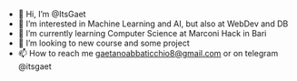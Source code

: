 - 👋 Hi, I’m @ItsGaet
- 👀 I’m interested in Machine Learning and AI, but also at WebDev and DB
- 🌱 I’m currently learning Computer Science at Marconi Hack in Bari
- 💞️ I’m looking to new course and some project 
- 📫 How to reach me gaetanoabbaticchio8@gmail.com or on telegram @itsgaet

<!---
ItsGaet/ItsGaet is a ✨ special ✨ repository because its `README.md` (this file) appears on your GitHub profile.
You can click the Preview link to take a look at your changes.
--->
